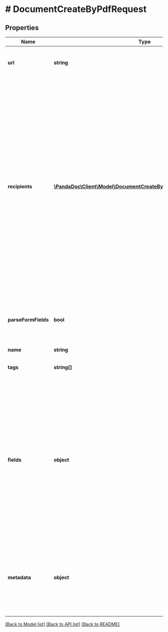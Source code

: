 # # DocumentCreateByPdfRequest

## Properties

Name | Type | Description | Notes
------------ | ------------- | ------------- | -------------
**url** | **string** | Use a URL to specify the PDF. We support only URLs starting with https. |
**recipients** | [**\PandaDoc\Client\Model\DocumentCreateByTemplateRequestRecipients[]**](DocumentCreateByTemplateRequestRecipients.md) | The list of recipients you&#39;re sending the document to. Every object must contain the email parameter. The &#x60;role&#x60;, &#x60;first_name&#x60; and &#x60;last_name&#x60; parameters are optional. If the &#x60;role&#x60; parameter passed, a person is assigned all fields matching their corresponding role. If not passed, a person will receive a read-only link to view the document. If the &#x60;first_name&#x60; and &#x60;last_name&#x60; not passed the system 1. creates a new contact, if none exists with the given &#x60;email&#x60;; or 2. gets the existing contact with the given &#x60;email&#x60; that already exists. |
**parseFormFields** | **bool** | Set this parameter as &#x60;true&#x60; if you create a document from a PDF with form fields and as &#x60;false&#x60; if you upload a PDF with field tags. | [optional]
**name** | **string** |  | [optional]
**tags** | **string[]** | Mark your document with one or several tags. | [optional]
**fields** | **object** | If you are creating a document from a PDF with field tags, you can pass a list of the fields you&#39;d like to pre-fill in the document. If you are creating a document from a PDF with form fields, list all the fields and provide the &#x60;role&#x60; parameter so that the fields are assigned to document recipients. You can provide empty value for the field so that it&#39;s not pre-filled: \&quot;value\&quot;: \&quot;\&quot;. | [optional]
**metadata** | **object** | You can pass arbitrary data in the key-value format to associate custom information with a document. This information is returned in any API requests for the document details by id. | [optional]

[[Back to Model list]](../../README.md#models) [[Back to API list]](../../README.md#endpoints) [[Back to README]](../../README.md)
